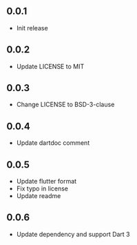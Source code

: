 ## 0.0.1

- Init release

## 0.0.2

- Update LICENSE to MIT

## 0.0.3

- Change LICENSE to BSD-3-clause

## 0.0.4

- Update dartdoc comment

## 0.0.5

- Update flutter format
- Fix typo in license
- Update readme

## 0.0.6

- Update dependency and support Dart 3

